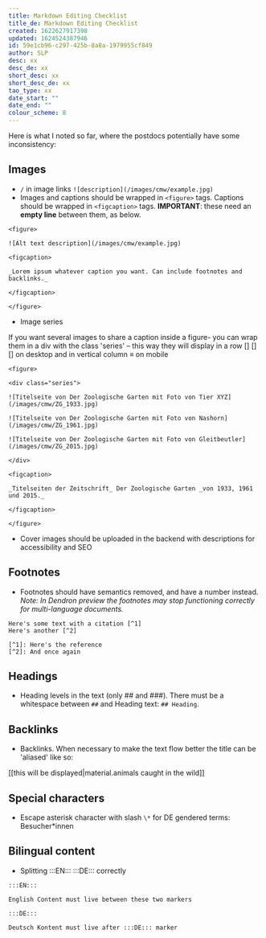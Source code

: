 ```yaml
---
title: Markdown Editing Checklist
title_de: Markdown Editing Checklist
created: 1622627917398
updated: 1624524387946
id: 59e1cb96-c297-425b-8a8a-1979955cf849
author: SLP
desc: xx
desc_de: xx
short_desc: xx
short_desc_de: xx
tao_type: xx
date_start: ""
date_end: ""
colour_scheme: 8
---
```

Here is what I noted so far, where the postdocs potentially have some inconsistency:

## Images

* `/` in image links `![description](/images/cmw/example.jpg)`
* Images and captions should be wrapped in `<figure>` tags. Captions should be wrapped in `<figcaption>` tags. **IMPORTANT**: these need an **empty line** between them, as below.

```
<figure> 

![Alt text description](/images/cmw/example.jpg)

<figcaption>

_Lorem ipsum whatever caption you want. Can include footnotes and backlinks._

</figcaption>

</figure>
```

- Image series

If you want several images to share a caption inside a figure- you can wrap them in a div with the class 'series' – this way they will display in a row [] [] [] on desktop and in vertical column ≡ on mobile  

```
<figure>

<div class="series">

![Titelseite von Der Zoologische Garten mit Foto von Tier XYZ](/images/cmw/ZG_1933.jpg)

![Titelseite von Der Zoologische Garten mit Foto von Nashorn](/images/cmw/ZG_1961.jpg)

![Titelseite von Der Zoologische Garten mit Foto von Gleitbeutler](/images/cmw/ZG_2015.jpg)

</div>

<figcaption>

_Titelseiten der Zeitschrift_ Der Zoologische Garten _von 1933, 1961 und 2015._

</figcaption>

</figure>
```

* Cover images should be uploaded in the backend with descriptions for accessibility and SEO

## Footnotes

* Footnotes should have semantics removed, and have a number instead.  _Note: In Dendron preview the footnotes may stop functioning correctly for multi-language documents._

```
Here's some text with a citation [^1]
Here's another [^2]

[^1]: Here's the reference
[^2]: And once again
```



## Headings

* Heading levels in the text (only ## and ###). There must be a whitespace between `##` and Heading text: `## Heading`.

## Backlinks

* Backlinks. When necessary to make the text flow better the title can be 'aliased' like so:

[[this will be displayed|material.animals caught in the wild]]

## Special characters

* Escape asterisk character with slash `\*` for DE gendered terms: Besucher\*innen 

## Bilingual content

* Splitting :::EN::: :::DE::: correctly

```
:::EN::: 

English Content must live between these two markers

:::DE:::

Deutsch Kontent must live after :::DE::: marker
```

